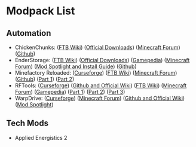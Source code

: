 # Modpack List

## Automation

- ChickenChunks: 
([FTB Wiki](https://ftbwiki.org/ChickenChunks))
([Official Downloads](http://chickenbones.net/Pages/links.html))
([Minecraft Forum](http://www.minecraftforum.net/forums/mapping-and-modding/minecraft-mods/1279956-chickenbones-mods))
([Github](https://github.com/Chicken-Bones/ChickenChunks))
- EnderStorage: 
([FTB Wiki](https://ftbwiki.org/EnderStorage))
([Official Downloads](http://chickenbones.net/Pages/links.html))
([Gamepedia](https://ftb.gamepedia.com/EnderStorage))
([Minecraft Forum](http://www.minecraftforum.net/forums/mapping-and-modding/minecraft-mods/1279956-chickenbones-mods))
([Mod Spotlight and Install Guide](https://www.youtube.com/watch?v=Kt0KkcRxW1A))
([Github](https://github.com/Chicken-Bones/EnderStorage))
- Minefactory Reloaded: 
([Curseforge](https://minecraft.curseforge.com/projects/minefactory-reloaded))
([FTB Wiki](https://ftbwiki.org/MineFactory_Reloaded))
([Minecraft Forum](http://www.minecraftforum.net/forums/mapping-and-modding/minecraft-mods/1292152-powercrystals-mods-minefactoryreloaded))
([Github](https://github.com/skyboy/MineFactoryReloaded))
([Part 1](https://www.youtube.com/watch?v=4fizO5yBaas))
([Part 2](https://www.youtube.com/watch?v=r3ESw4lywXk))
- RFTools: 
([Curseforge](https://minecraft.curseforge.com/projects/rftools))
([Github and Official Wiki](https://github.com/McJty/RFTools/wiki))
([FTB Wiki](https://ftbwiki.org/RFTools))
([Minecraft Forum](http://www.minecraftforum.net/forums/mapping-and-modding/minecraft-mods/2229562-rftools-dimension-builder-teleportation-crafter))
([Gamepedia](https://ftb.gamepedia.com/RFTools))
([Part 1](https://www.youtube.com/watch?v=bMmto9lZi5I))
([Part 2](https://www.youtube.com/watch?v=TRWl7PC8uDE))
([Part 3](https://www.youtube.com/watch?v=jcBGqATJulY))
- WarpDrive: 
([Curseforge](https://minecraft.curseforge.com/projects/warpdrive))
([Minecraft Forum](http://www.minecraftforum.net/forums/mapping-and-modding/minecraft-mods/2510855-1-6-4-1-7-10-warpdrive-custom-ships-laser-cannons))
([Github and Official Wiki](https://github.com/LemADEC/WarpDrive/wiki))
([Mod Spotlight](https://youtu.be/9pUSZPEMc1g?t=1m55s))

## Tech Mods
- Applied Energistics 2